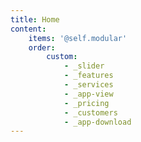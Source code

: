 ```yaml
---
title: Home
content:
    items: '@self.modular'
    order:
        custom:
            - _slider
            - _features
            - _services
            - _app-view
            - _pricing
            - _customers
            - _app-download
---
```


